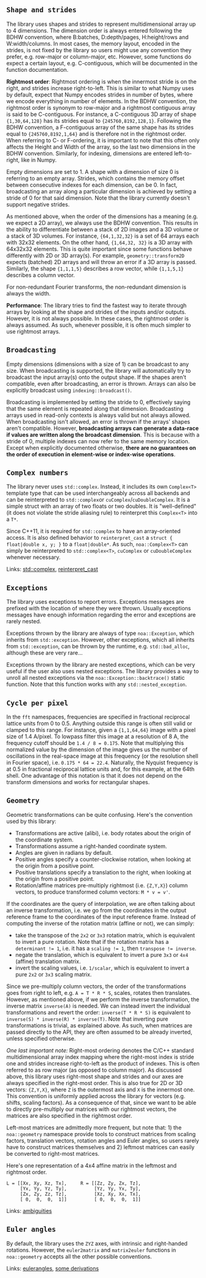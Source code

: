 ## `Shape and strides`

The library uses shapes and strides to represent multidimensional array up to 4 dimensions. The dimension order is
always entered following the BDHW convention, where B:batches, D:depth/pages, H:height/rows and W:width/columns. In most
cases, the memory layout, encoded in the strides, is not fixed by the library so users might use any convention they
prefer, e.g. row-major or column-major, etc. However, some functions do expect a certain layout, e.g. C-contiguous, 
which will be documented in the function documentation.

__Rightmost order__: Rightmost ordering is when the innermost stride is on the right, and strides increase
right-to-left. This is similar to what Numpy uses by default, expect that Numpy encodes strides in number of bytes,
where we encode everything in number of elements. In the BDHW convention, the rightmost order is synonym to row-major
and a rightmost contiguous array is said to be C-contiguous. For instance, a C-contiguous 3D array of
shape `{1,30,64,128}` has its strides equal to `{245760,8192,128,1}`. Following the BDHW convention, a F-contiguous
array of the same shape has its strides equal to `{245760,8192,1,64}` and is therefore not in the rightmost order. When
referring to C- or F-ordering, it is important to note that this often only affects the Height and Width of the array,
so the last two dimensions in the BDHW convention. Similarly, for indexing, dimensions are entered left-to-right, like
in Numpy.

Empty dimensions are set to 1. A shape with a dimension of size 0 is referring to an empty array. Strides, which
contains the memory offset between consecutive indexes for each dimension, can be 0. In fact, broadcasting an array
along a particular dimension is achieved by setting a stride of 0 for that said dimension. Note that the library 
currently doesn't support negative strides.

As mentioned above, when the order of the dimensions has a meaning (e.g. we expect a 2D array), we always use the BDHW
convention. This results in the ability to differentiate between a stack of 2D images and a 3D volume or a stack of 3D
volumes. For instance, `{64,1,32,32}` is a set of 64 arrays each with 32x32 elements. On the other hand, `{1,64,32, 32}`
is a 3D array with 64x32x32 elements. This is quite important since some functions behave differently with 2D or 3D
array(s). For example, `geometry::transform2D` expects (batched) 2D arrays and will throw an error if a 3D array is
passed. Similarly, the shape `{1,1,1,5}` describes a row vector, while `{1,1,5,1}` describes a column vector.

For non-redundant Fourier transforms, the non-redundant dimension is always the width.

__Performance__: The library tries to find the fastest way to iterate through arrays by looking at the shape and strides
of the inputs and/or outputs. However, it is not always possible. In these cases, the rightmost order is always assumed.
As such, whenever possible, it is often much simpler to use rightmost arrays.

## `Broadcasting`

Empty dimensions (dimensions with a size of 1) can be broadcast to any size. When broadcasting is supported, the
library will automatically try to broadcast the input array(s) onto the output shape. If the shapes aren't compatible,
even after broadcasting, an error is thrown. Arrays can also be explicitly broadcast using `indexing::broadcast()`.

Broadcasting is implemented by setting the stride to 0, effectively saying that the same element is repeated along 
that dimension. Broadcasting arrays used in read-only contexts is always valid but not always allowed. When 
broadcasting isn't allowed, an error is thrown if the arrays' shapes aren't compatible. However, **broadcasting arrays
can generate a data-race if values are written along the broadcast dimension**. This is because with a stride of 0,
multiple indexes can now refer to the same memory location. Except when explicitly documented otherwise,
**there are no guarantees on the order of execution in element-wise or index-wise operations**.

## `Complex numbers`

The library never uses `std::complex`. Instead, it includes its own `Complex<T>` template type that can be used
interchangeably across all backends and can be reinterpreted to `std::complex`or `cuComplex`/`cuDoubleComplex`. It is a
simple struct with an array of two floats or two doubles. It is "well-defined" (it does not violate the stride aliasing
rule) to reinterpret this `Complex<T>` into a `T*`.

Since C++11, it is required for `std::complex` to have an array-oriented access. It is also defined behavior
to `reinterpret_cast` a `struct { float|double x, y; }` to a `float|double*`. As such, `noa::Complex<T>` can simply 
be reinterpreted to `std::complex<T>`, `cuComplex` or `cuDoubleComplex` whenever necessary.

Links: [std::complex](https://en.cppreference.com/w/cpp/numeric/complex),
[reinterpret_cast](https://en.cppreference.com/w/cpp/language/reinterpret_cast)

## `Exceptions`

The library uses exceptions to report errors. Exceptions messages are prefixed with the location of where they were
thrown. Usually exceptions messages have enough information regarding the error and exceptions are rarely nested.

Exceptions thrown by the library are always of type `noa::Exception`, which inherits from `std::exception`. However,
other exceptions, which all inherits from `std::exception`, can be thrown by the runtime, e.g. `std::bad_alloc`,
although these are very rare...

Exceptions thrown by the library are nested exceptions, which can be very useful if the user also uses nested 
exceptions. The library provides a way to unroll all nested exceptions via the `noa::Exception::backtrace()`
static function. Note that this function works with any `std::nested_exception`.

## `Cycle per pixel`

In the `fft` namespaces, frequencies are specified in fractional reciprocal lattice units from 0 to 0.5. Anything
outside this range is often still valid or clamped to this range. For instance, given a `{1,1,64,64}` image with a pixel
size of 1.4 A/pixel. To lowpass filter this image at a resolution of 8 A, the frequency cutoff should
be `1.4 / 8 = 0.175`. Note that multiplying this normalized value by the dimension of the image gives us the number of
oscillations in the real-space image at this frequency (or the resolution shell in Fourier space),
i.e. `0.175 * 64 = 22.4`. Naturally, the Nyquist frequency is at 0.5 in fractional reciprocal lattice units and, for
this example, at the 64th shell. One advantage of this notation is that it does not depend on the transform dimensions
and works for rectangular shapes.

## `Geometry`

Geometric transformations can be quite confusing. Here's the convention used by this library:

- Transformations are active (alibi), i.e. body rotates about the origin of the coordinate system.
- Transformations assume a right-handed coordinate system.
- Angles are given in radians by default.
- Positive angles specify a counter-clockwise rotation, when looking at the origin from a positive point.
- Positive translations specify a translation to the right, when looking at the origin from a positive point.
- Rotation/affine matrices pre-multiply rightmost (i.e. `{Z,Y,X}`) column vectors, to produce transformed column
  vectors: `M * v = v'`.

If the coordinates are the query of interpolation, we are often talking about an inverse transformation, i.e. we go from
the coordinates in the output reference frame to the coordinates of the input reference frame. Instead of computing
the inverse of the rotation matrix (affine or not), we can simply:

- take the transpose of the `2x2` or `3x3` rotation matrix, which is equivalent to invert a pure rotation. Note that if
  the rotation matrix has a `determinant != 1`, i.e. it has a `scaling != 1`, then `transpose != inverse`.
- negate the translation, which is equivalent to invert a pure `3x3` or `4x4` (affine) translation matrix.
- invert the scaling values, i.e. `1/scalar`, which is equivalent to invert a pure `2x2` or `3x3` scaling matrix.

Since we pre-multiply column vectors, the order of the transformations goes from right to left, e.g. `A = T * R * S`,
scales, rotates then translates. However, as mentioned above, if we perform the inverse transformation, the inverse
matrix `inverse(A)` is needed. We can instead invert the individual transformations and revert the
order: `inverse(T * R * S)` is equivalent to `inverse(S) * inverse(R) * inverse(T)`. Note that inverting pure
transformations is trivial, as explained above. As such, when matrices are passed directly to the API, they are often
assumed to be already inverted, unless specified otherwise.

_One last important note:_
Right-most ordering denotes the C/C++ standard multidimensional array index mapping where the right-most index is stride
one and strides increase right-to-left as the product of indexes. This is often referred to as row major (as opposed to
column major). As discussed above, this library uses right-most shape and strides and our axes are always specified in
the right-most order. This is also true for 2D or 3D vectors: `{Z,Y,X}`, where `Z` is the outermost axis and `X` is the
innermost one. This convention is uniformly applied across the library for vectors (e.g. shifts, scaling factors). 
As a consequence of that, since we want to be able to directly pre-multiply our matrices with our rightmost vectors, 
the matrices are also specified in the rightmost order.

Left-most matrices are admittedly more frequent, but note that: 1) the `noa::geometry` namespace provide tools to 
construct matrices from scaling factors, translation vectors, rotation angles and Euler angles, so users rarely have 
to construct matrices themselves and 2) leftmost matrices can easily be converted to right-most matrices.

Here's one representation of a 4x4 affine matrix in the leftmost and rightmost order.
```
L = [[Xx, Xy, Xz, Tx],     R = [[Zz, Zy, Zx, Tz],
     [Yx, Yy, Yz, Ty],          [Yz, Yy, Yx, Ty],
     [Zx, Zy, Zz, Tz],          [Xz, Xy, Xx, Tx],
     [ 0,  0,  0,  1]]          [ 0,  0,  0,  1]]
```

Links: [ambiguities](https://rock-learning.github.io/pytransform3d/transformation_ambiguities.html)

## `Euler angles`

By default, the library uses the `ZYZ` axes, with intrinsic and right-handed rotations. However, the `euler2matrix`
and `matrix2euler` functions in `noa::geometry` accepts all the other possible conventions.

Links: [eulerangles](https://eulerangles.readthedocs.io/en/latest/usage/quick_start.html),
[some derivations](https://www.geometrictools.com/Documentation/EulerAngles.pdf)
